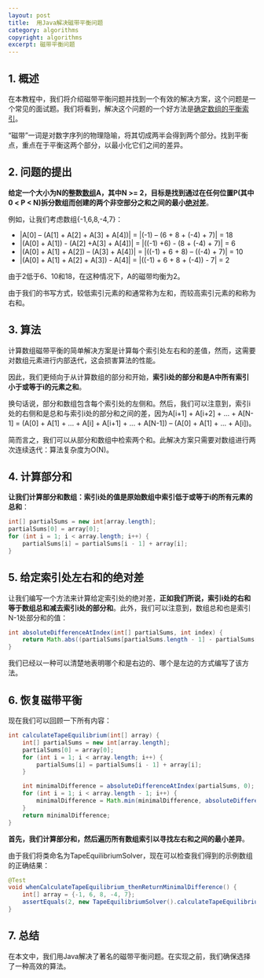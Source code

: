 ```yaml
---
layout: post
title:  用Java解决磁带平衡问题
category: algorithms
copyright: algorithms
excerpt: 磁带平衡问题
---
```


## 1. 概述

在本教程中，我们将介绍磁带平衡问题并找到一个有效的解决方案，这个问题是一个常见的面试题。我们将看到，解决这个问题的一个好方法是[确定数组的平衡索引](https://www.baeldung.com/java-equilibrium-index-array)。

“磁带”一词是对数字序列的物理隐喻，将其切成两半会得到两个部分。找到平衡点，重点在于平衡这两个部分，以最小化它们之间的差异。

## 2. 问题的提出

**给定一个大小为N的整数[数组](https://www.baeldung.com/java-arrays-guide)A，其中N >= 2，目标是找到通过在任何位置P(其中0 < P < N)拆分数组而创建的两个非空部分之和之间的最小[绝对差](https://www.baeldung.com/java-absolute-difference-of-two-integers)**。

例如，让我们考虑数组{-1,6,8,-4,7}：

- |A[0\] – (A[1\] + A[2\] + A[3\] + A[4\])| = |(-1) – (6 + 8 + (-4) + 7)| = 18
- |(A[0\] + A[1\]) - (A[2\] +A[3\] + A[4\])| = |((-1) +6) - (8 + (-4) + 7)| = 6
- |(A[0\] + A[1\] + A[2\]) – (A[3\] + A[4\])| = |((-1) + 6 + 8) – ((-4) + 7)| = 10
- |(A[0\] + A[1\] + A[2\] + A[3\]) - A[4\]| = |((-1) + 6 + 8 + (-4)) - 7| = 2

由于2低于6、10和18，在这种情况下，A的磁带均衡为2。

由于我们的书写方式，较低索引元素的和通常称为左和，而较高索引元素的和称为右和。

## 3. 算法

计算数组磁带平衡的简单解决方案是计算每个索引处左右和的差值，然而，这需要对数组元素进行内部迭代，这会损害算法的性能。

因此，我们更倾向于从计算数组的部分和开始，**索引i处的部分和是A中所有索引小于或等于i的元素之和**。

换句话说，部分和数组包含每个索引处的左侧和。然后，我们可以注意到，索引i处的右侧和是总和与索引i处的部分和之间的差，因为A[i+1\] + A[i+2\] + ... + A[N-1\] = (A[0\] + A[1\] + ... + A[i\] + A[i+1\] + ... + A[N-1\]) – (A[0\] + A[1\] + ... + A[i\])。

简而言之，我们可以从部分和数组中检索两个和。此解决方案只需要对数组进行两次连续迭代：算法复杂度为O(N)。

## 4. 计算部分和

**让我们计算部分和数组：索引i处的值是原始数组中索引低于或等于i的所有元素的总和**：

```java
int[] partialSums = new int[array.length];
partialSums[0] = array[0];
for (int i = 1; i < array.length; i++) {
    partialSums[i] = partialSums[i - 1] + array[i];
}
```

## 5. 给定索引处左右和的绝对差

让我们编写一个方法来计算给定索引处的绝对差，**正如我们所说，索引i处的右和等于数组总和减去索引i处的部分和**。此外，我们可以注意到，数组总和也是索引N-1处部分和的值：

```java
int absoluteDifferenceAtIndex(int[] partialSums, int index) {
    return Math.abs((partialSums[partialSums.length - 1] - partialSums[index]) - partialSums[index]);
}
```

我们已经以一种可以清楚地表明哪个和是右边的、哪个是左边的方式编写了该方法。

## 6. 恢复磁带平衡

现在我们可以回顾一下所有内容：

```java
int calculateTapeEquilibrium(int[] array) {
    int[] partialSums = new int[array.length];
    partialSums[0] = array[0];
    for (int i = 1; i < array.length; i++) {
        partialSums[i] = partialSums[i - 1] + array[i];
    }

    int minimalDifference = absoluteDifferenceAtIndex(partialSums, 0);
    for (int i = 1; i < array.length - 1; i++) {
        minimalDifference = Math.min(minimalDifference, absoluteDifferenceAtIndex(partialSums, i));
    }
    return minimalDifference;
}
```

**首先，我们计算部分和，然后遍历所有数组索引以寻找左右和之间的最小差异**。

由于我们将类命名为TapeEquilibriumSolver，现在可以检查我们得到的示例数组的正确结果：

```java
@Test
void whenCalculateTapeEquilibrium_thenReturnMinimalDifference() {
    int[] array = {-1, 6, 8, -4, 7};
    assertEquals(2, new TapeEquilibriumSolver().calculateTapeEquilibrium(array));
}
```

## 7. 总结

在本文中，我们用Java解决了著名的磁带平衡问题。在实现之前，我们确保选择了一种高效的算法。